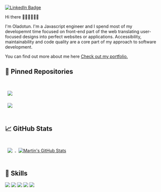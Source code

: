[![LinkedIn Badge](https://img.shields.io/badge/LinkedIn-Profile-informational?style=flat&logo=linkedin&logoColor=white&color=0D76A8)](https://www.linkedin.com/in/aluko-oladotun/)

Hi there 👋🏿👋🏿👋🏿

I'm Oladotun. I'm a Javascript engineer and I spend most of my developemnt time focused on front-end part of the web translating user-focused designs into perfect websites or applications.
Accessibility, maintainability and code quality are a core part of my approach to software development.

You can find out more about me here [Check out my portfolio.](https://oladotunaluko.com/)

## 📌 Pinned Repositories

<br>

<a href="https://github.com/Nutod/oladotunaluko">
  <img align="center" style="margin:1rem 0.5rem" src="https://github-readme-stats.vercel.app/api/pin/?username=nutod&repo=oladotunaluko&title_color=ffffff&text_color=c9cacc&icon_color=4AB197&bg_color=1A2B34" />
</a>

<br>

<a href="https://github.com/Nutod/shlack-app">
  <img align="center" style="margin:0.5rem" src="https://github-readme-stats.vercel.app/api/pin/?username=nutod&repo=shlack-app&title_color=ffffff&text_color=c9cacc&icon_color=4AB197&bg_color=1A2B34" />
</a>

<br>
<br>

## &#x1f4c8; GitHub Stats

<br>

<a href="https://github.com/nutod">
  <img align="center" style="margin:0.5rem" src="https://github-readme-stats.vercel.app/api/top-langs/?username=nutod&hide=html,css&title_color=ffffff&text_color=c9cacc&icon_color=4AB197&bg_color=1A2B34" />
</a>

<a href="https://github.com/braydoncoyer">
  <img align="center" style="margin:0.5rem" src="https://github-readme-stats.vercel.app/api?username=nutod&show_icons=true&line_height=27&count_private=true&title_color=ffffff&text_color=c9cacc&icon_color=4AB097&bg_color=1A2B34" alt="Martin's GitHub Stats" />
</a>

<br>
<br>


## 💼 Skills

![](https://img.shields.io/badge/Code-React-informational?style=flat&logo=react&logoColor=white&color=4AB197)
![](https://img.shields.io/badge/Code-Redux-informational?style=flat&logo=Redux&logoColor=white&color=4AB197)
![](https://img.shields.io/badge/Code-JavaScript-informational?style=flat&logo=JavaScript&logoColor=white&color=4AB197)
![](https://img.shields.io/badge/Code-TypeScript-informational?style=flat&logo=TypeScript&logoColor=white&color=4AB197)
![](https://img.shields.io/badge/Code-MongoDB-informational?style=flat&logo=MongoDB&logoColor=white&color=4AB197)
